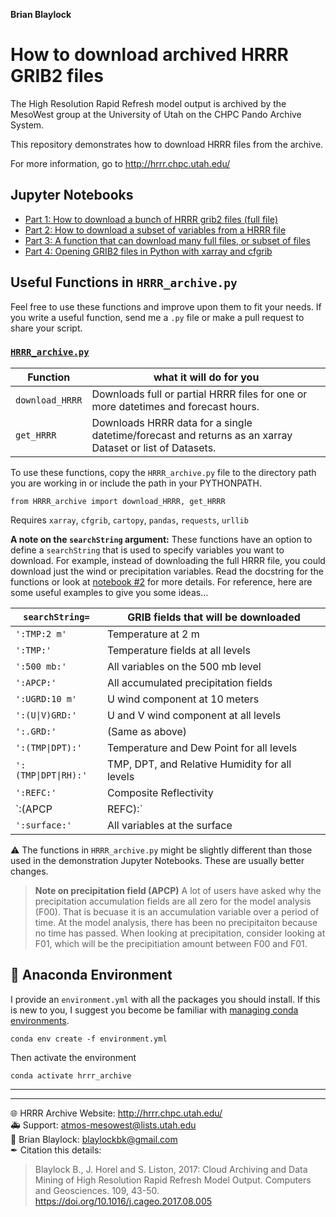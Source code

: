 **Brian Blaylock**  

# How to download archived HRRR GRIB2 files
The High Resolution Rapid Refresh model output is archived by the MesoWest group at the University of Utah on the
CHPC Pando Archive System.

This repository demonstrates how to download HRRR files from the archive.

For more information, go to http://hrrr.chpc.utah.edu/

## Jupyter Notebooks
- [Part 1: How to download a bunch of HRRR grib2 files (full file)](./notebooks/demo_download_hrrr_archive_part1.ipynb)
- [Part 2: How to download a subset of variables from a HRRR file](./notebooks/demo_download_hrrr_archive_part2.ipynb)
- [Part 3: A function that can download many full files, or subset of files](./notebooks/demo_download_hrrr_archive_part3.ipynb)
- [Part 4: Opening GRIB2 files in Python with xarray and cfgrib](./notebooks/demo_download_hrrr_archive_part4.ipynb)

## Useful Functions in `HRRR_archive.py`
Feel free to use these functions and improve upon them to fit your needs. If you write a useful function, send me a `.py` file or make a pull request to share your script.

### [`HRRR_archive.py`](./HRRR_archive.py)

|Function| what it will do for you
|--|--
|`download_HRRR`| Downloads full or partial HRRR files for one or more datetimes and forecast hours.  
|`get_HRRR` | Downloads HRRR data for a single datetime/forecast and returns as an xarray Dataset or list of Datasets.

To use these functions, copy the `HRRR_archive.py` file to the directory path you are working in or include the path in your PYTHONPATH.

    from HRRR_archive import download_HRRR, get_HRRR
    
Requires `xarray`, `cfgrib`, `cartopy`, `pandas`, `requests`, `urllib`

**A note on the `searchString` argument:** These functions have an option to define a `searchString` that is used to specify variables you want to download. For example, instead of downloading the full HRRR file, you could download just the wind or precipitation variables. Read the docstring for the functions or look at [notebook #2](./notebooks/demo_download_hrrr_archive_part2.ipynb) for more details. For reference, here are some useful examples to give you some ideas...


|`searchString=`| GRIB fields that will be downloaded
|--|--
|`':TMP:2 m'`      | Temperature at 2 m
|`':TMP:'`         | Temperature fields at all levels
|`':500 mb:'`      | All variables on the 500 mb level
|`':APCP:'`        | All accumulated precipitation fields
|`':UGRD:10 m'`   | U wind component at 10 meters
|`':(U\|V)GRD:'`    | U and V wind component at all levels
|`':.GRD:'`        | (Same as above)
|`':(TMP\|DPT):'`   | Temperature and Dew Point for all levels
|`':(TMP\|DPT\|RH):'`| TMP, DPT, and Relative Humidity for all levels
|`':REFC:'`        | Composite Reflectivity
|`:(APCP|REFC):`| Precipitation and reflectivity
|`':surface:'`     | All variables at the surface

⚠ The functions in `HRRR_archive.py` might be slightly different than those used in the demonstration Jupyter Notebooks. These are usually better changes.


> **Note on precipitation field (APCP)**
>A lot of users have asked why the precipitation accumulation fields are all zero for the model analysis (F00). That is becuase it is an accumulation variable over a period of time. At the model analysis, there has been no precipitaiton because no time has passed.
> When looking at precipitation, consider looking at F01, which will be the precipitiation amount between F00 and F01.

## 🐍  Anaconda Environment
I provide an `environment.yml` with all the packages you should install. If this is new to you, I suggest you become be familiar with [managing conda environments](https://docs.conda.io/projects/conda/en/latest/user-guide/tasks/manage-environments.html).

    conda env create -f environment.yml

Then activate the environment

    conda activate hrrr_archive

---
---

🌐 HRRR Archive Website: http://hrrr.chpc.utah.edu/  
🚑 Support: atmos-mesowest@lists.utah.edu  
📧 Brian Blaylock: blaylockbk@gmail.com  
✒ Citation this details:
> Blaylock B., J. Horel and S. Liston, 2017: Cloud Archiving and Data Mining of High Resolution Rapid Refresh Model Output. Computers and Geosciences. 109, 43-50. https://doi.org/10.1016/j.cageo.2017.08.005
